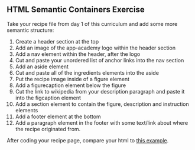 ## HTML Semantic Containers Exercise

Take your recipe file from day 1 of this curriculum and add some more semantic structure:

1. Create a header section at the top
2. Add an image of the app-academy logo within the header section
3. Add a nav element within the header, after the logo
4. Cut and paste your unordered list of anchor links into the nav section
5. Add an aside element
6. Cut and paste all of the ingredients elements into the aside
7. Put the recipe image inside of a figure element
8. Add a figurecaption element below the figure
9. Cut the link to wikipedia from your description paragraph and paste it into the figcaption element
10. Add a section element to contain the figure, description and instruction elements
11. Add a footer element at the bottom
12. Add a paragraph element in the footer with some text/link about where the recipe originated from.

After coding your recipe page, compare your html to [this example](containers_example_recipe.html).
